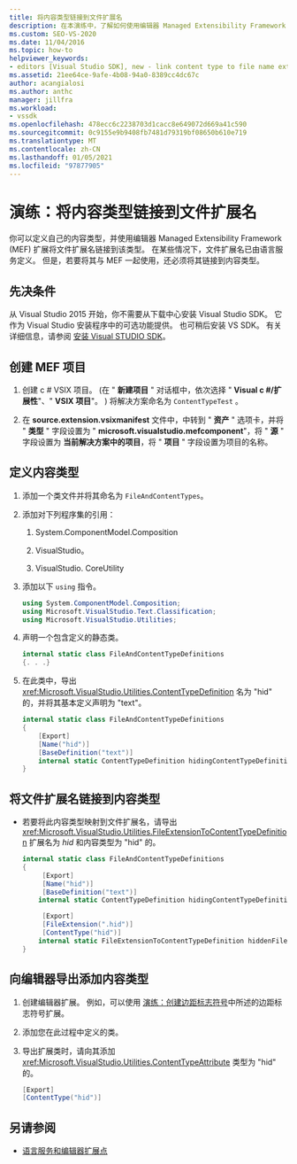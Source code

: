 ```yaml
---
title: 将内容类型链接到文件扩展名
description: 在本演练中，了解如何使用编辑器 Managed Extensibility Framework 扩展名将您自己的内容类型链接到文件扩展名。
ms.custom: SEO-VS-2020
ms.date: 11/04/2016
ms.topic: how-to
helpviewer_keywords:
- editors [Visual Studio SDK], new - link content type to file name extension
ms.assetid: 21ee64ce-9afe-4b08-94a0-8389cc4dc67c
author: acangialosi
ms.author: anthc
manager: jillfra
ms.workload:
- vssdk
ms.openlocfilehash: 478ecc6c2238703d1cacc8e649072d669a41c590
ms.sourcegitcommit: 0c9155e9b9408fb7481d79319bf08650b610e719
ms.translationtype: MT
ms.contentlocale: zh-CN
ms.lasthandoff: 01/05/2021
ms.locfileid: "97877905"
---
```

# <a name="walkthrough-link-a-content-type-to-a-file-name-extension"></a>演练：将内容类型链接到文件扩展名
你可以定义自己的内容类型，并使用编辑器 Managed Extensibility Framework (MEF) 扩展将文件扩展名链接到该类型。 在某些情况下，文件扩展名已由语言服务定义。 但是，若要将其与 MEF 一起使用，还必须将其链接到内容类型。

## <a name="prerequisites"></a>先决条件
 从 Visual Studio 2015 开始，你不需要从下载中心安装 Visual Studio SDK。 它作为 Visual Studio 安装程序中的可选功能提供。 也可稍后安装 VS SDK。 有关详细信息，请参阅 [安装 Visual STUDIO SDK](../extensibility/installing-the-visual-studio-sdk.md)。

## <a name="create-a-mef-project"></a>创建 MEF 项目

1. 创建 c # VSIX 项目。  (在 " **新建项目** " 对话框中，依次选择 " **Visual c #/扩展性**"、" **VSIX 项目**"。 ) 将解决方案命名为 `ContentTypeTest` 。

2. 在 **source.extension.vsixmanifest** 文件中，中转到 " **资产** " 选项卡，并将 " **类型** " 字段设置为 " **microsoft.visualstudio.mefcomponent**"，将 " **源** " 字段设置为 **当前解决方案中的项目**，将 " **项目** " 字段设置为项目的名称。

## <a name="define-the-content-type"></a>定义内容类型

1. 添加一个类文件并将其命名为 `FileAndContentTypes`。

2. 添加对下列程序集的引用：

    1. System.ComponentModel.Composition

    2. VisualStudio。

    3. VisualStudio. CoreUtility

3. 添加以下 `using` 指令。

    ```csharp
    using System.ComponentModel.Composition;
    using Microsoft.VisualStudio.Text.Classification;
    using Microsoft.VisualStudio.Utilities;

    ```

4. 声明一个包含定义的静态类。

    ```csharp
    internal static class FileAndContentTypeDefinitions
    {. . .}
    ```

5. 在此类中，导出 <xref:Microsoft.VisualStudio.Utilities.ContentTypeDefinition> 名为 "hid" 的，并将其基本定义声明为 "text"。

    ```csharp
    internal static class FileAndContentTypeDefinitions
    {
        [Export]
        [Name("hid")]
        [BaseDefinition("text")]
        internal static ContentTypeDefinition hidingContentTypeDefinition;
    }
    ```

## <a name="link-a-file-name-extension-to-a-content-type"></a>将文件扩展名链接到内容类型

- 若要将此内容类型映射到文件扩展名，请导出 <xref:Microsoft.VisualStudio.Utilities.FileExtensionToContentTypeDefinition> 扩展名为 *hid* 和内容类型为 "hid" 的。

    ```csharp
    internal static class FileAndContentTypeDefinitions
    {
         [Export]
         [Name("hid")]
         [BaseDefinition("text")]
        internal static ContentTypeDefinition hidingContentTypeDefinition;

         [Export]
         [FileExtension(".hid")]
         [ContentType("hid")]
        internal static FileExtensionToContentTypeDefinition hiddenFileExtensionDefinition;
    }
    ```

## <a name="add-the-content-type-to-an-editor-export"></a>向编辑器导出添加内容类型

1. 创建编辑器扩展。 例如，可以使用 [演练：创建边距标志符号](../extensibility/walkthrough-creating-a-margin-glyph.md)中所述的边距标志符号扩展。

2. 添加您在此过程中定义的类。

3. 导出扩展类时，请向其添加 <xref:Microsoft.VisualStudio.Utilities.ContentTypeAttribute> 类型为 "hid" 的。

    ```csharp
    [Export]
    [ContentType("hid")]
    ```

## <a name="see-also"></a>另请参阅
- [语言服务和编辑器扩展点](../extensibility/language-service-and-editor-extension-points.md)

